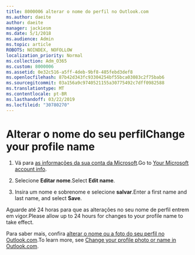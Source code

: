 ```yaml
---
title: 8000006 alterar o nome do perfil no Outlook.com
ms.author: daeite
author: daeite
manager: jackiesm
ms.date: 5/1/2018
ms.audience: Admin
ms.topic: article
ROBOTS: NOINDEX, NOFOLLOW
localization_priority: Normal
ms.collection: Adm_O365
ms.custom: 8000006
ms.assetid: 0e32c516-a5ff-4deb-9bf8-485febd3def8
ms.openlocfilehash: 87b42d343fc93304254bf55bca03083c2f75bab6
ms.sourcegitcommit: 03a156a9c9740521155a30775492c7dff0982588
ms.translationtype: MT
ms.contentlocale: pt-BR
ms.lasthandoff: 03/22/2019
ms.locfileid: "30780270"
---
```

# <a name="change-your-profile-name"></a><span data-ttu-id="afae5-102">Alterar o nome do seu perfil</span><span class="sxs-lookup"><span data-stu-id="afae5-102">Change your profile name</span></span>

1. <span data-ttu-id="afae5-103">Vá para [as informações da sua conta da Microsoft](https://go.microsoft.com/fwlink/p/?linkid=860841).</span><span class="sxs-lookup"><span data-stu-id="afae5-103">Go to [Your Microsoft account info](https://go.microsoft.com/fwlink/p/?linkid=860841).</span></span>
    
2. <span data-ttu-id="afae5-104">Selecione **Editar nome**.</span><span class="sxs-lookup"><span data-stu-id="afae5-104">Select **Edit name**.</span></span> 
    
3. <span data-ttu-id="afae5-105">Insira um nome e sobrenome e selecione **salvar**.</span><span class="sxs-lookup"><span data-stu-id="afae5-105">Enter a first name and last name, and select **Save**.</span></span> 
    
<span data-ttu-id="afae5-106">Aguarde até 24 horas para que as alterações no seu nome de perfil entrem em vigor.</span><span class="sxs-lookup"><span data-stu-id="afae5-106">Please allow up to 24 hours for changes to your profile name to take effect.</span></span>
  
<span data-ttu-id="afae5-107">Para saber mais, confira [alterar o nome ou a foto do seu perfil no Outlook.com](https://go.microsoft.com/fwlink/?linkid=873110).</span><span class="sxs-lookup"><span data-stu-id="afae5-107">To learn more, see [Change your profile photo or name in Outlook.com](https://go.microsoft.com/fwlink/?linkid=873110).</span></span>
  

